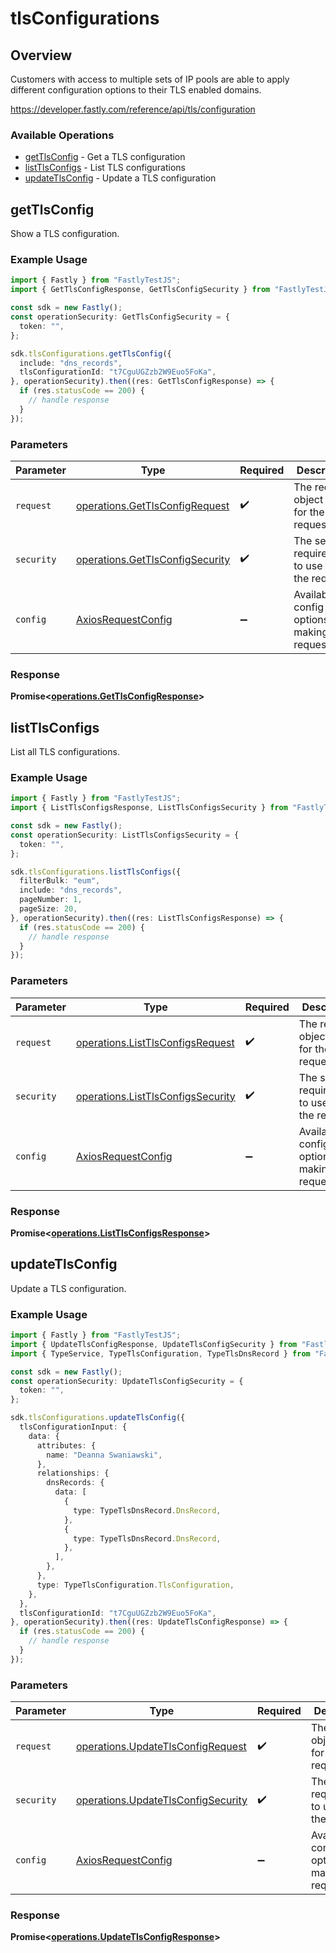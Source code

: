 # tlsConfigurations

## Overview

Customers with access to multiple sets of IP pools are able to apply different configuration options to their TLS enabled domains.

<https://developer.fastly.com/reference/api/tls/configuration>
### Available Operations

* [getTlsConfig](#gettlsconfig) - Get a TLS configuration
* [listTlsConfigs](#listtlsconfigs) - List TLS configurations
* [updateTlsConfig](#updatetlsconfig) - Update a TLS configuration

## getTlsConfig

Show a TLS configuration.

### Example Usage

```typescript
import { Fastly } from "FastlyTestJS";
import { GetTlsConfigResponse, GetTlsConfigSecurity } from "FastlyTestJS/dist/sdk/models/operations";

const sdk = new Fastly();
const operationSecurity: GetTlsConfigSecurity = {
  token: "",
};

sdk.tlsConfigurations.getTlsConfig({
  include: "dns_records",
  tlsConfigurationId: "t7CguUGZzb2W9Euo5FoKa",
}, operationSecurity).then((res: GetTlsConfigResponse) => {
  if (res.statusCode == 200) {
    // handle response
  }
});
```

### Parameters

| Parameter                                                                          | Type                                                                               | Required                                                                           | Description                                                                        |
| ---------------------------------------------------------------------------------- | ---------------------------------------------------------------------------------- | ---------------------------------------------------------------------------------- | ---------------------------------------------------------------------------------- |
| `request`                                                                          | [operations.GetTlsConfigRequest](../../models/operations/gettlsconfigrequest.md)   | :heavy_check_mark:                                                                 | The request object to use for the request.                                         |
| `security`                                                                         | [operations.GetTlsConfigSecurity](../../models/operations/gettlsconfigsecurity.md) | :heavy_check_mark:                                                                 | The security requirements to use for the request.                                  |
| `config`                                                                           | [AxiosRequestConfig](https://axios-http.com/docs/req_config)                       | :heavy_minus_sign:                                                                 | Available config options for making requests.                                      |


### Response

**Promise<[operations.GetTlsConfigResponse](../../models/operations/gettlsconfigresponse.md)>**


## listTlsConfigs

List all TLS configurations.

### Example Usage

```typescript
import { Fastly } from "FastlyTestJS";
import { ListTlsConfigsResponse, ListTlsConfigsSecurity } from "FastlyTestJS/dist/sdk/models/operations";

const sdk = new Fastly();
const operationSecurity: ListTlsConfigsSecurity = {
  token: "",
};

sdk.tlsConfigurations.listTlsConfigs({
  filterBulk: "eum",
  include: "dns_records",
  pageNumber: 1,
  pageSize: 20,
}, operationSecurity).then((res: ListTlsConfigsResponse) => {
  if (res.statusCode == 200) {
    // handle response
  }
});
```

### Parameters

| Parameter                                                                              | Type                                                                                   | Required                                                                               | Description                                                                            |
| -------------------------------------------------------------------------------------- | -------------------------------------------------------------------------------------- | -------------------------------------------------------------------------------------- | -------------------------------------------------------------------------------------- |
| `request`                                                                              | [operations.ListTlsConfigsRequest](../../models/operations/listtlsconfigsrequest.md)   | :heavy_check_mark:                                                                     | The request object to use for the request.                                             |
| `security`                                                                             | [operations.ListTlsConfigsSecurity](../../models/operations/listtlsconfigssecurity.md) | :heavy_check_mark:                                                                     | The security requirements to use for the request.                                      |
| `config`                                                                               | [AxiosRequestConfig](https://axios-http.com/docs/req_config)                           | :heavy_minus_sign:                                                                     | Available config options for making requests.                                          |


### Response

**Promise<[operations.ListTlsConfigsResponse](../../models/operations/listtlsconfigsresponse.md)>**


## updateTlsConfig

Update a TLS configuration.

### Example Usage

```typescript
import { Fastly } from "FastlyTestJS";
import { UpdateTlsConfigResponse, UpdateTlsConfigSecurity } from "FastlyTestJS/dist/sdk/models/operations";
import { TypeService, TypeTlsConfiguration, TypeTlsDnsRecord } from "FastlyTestJS/dist/sdk/models/shared";

const sdk = new Fastly();
const operationSecurity: UpdateTlsConfigSecurity = {
  token: "",
};

sdk.tlsConfigurations.updateTlsConfig({
  tlsConfigurationInput: {
    data: {
      attributes: {
        name: "Deanna Swaniawski",
      },
      relationships: {
        dnsRecords: {
          data: [
            {
              type: TypeTlsDnsRecord.DnsRecord,
            },
            {
              type: TypeTlsDnsRecord.DnsRecord,
            },
          ],
        },
      },
      type: TypeTlsConfiguration.TlsConfiguration,
    },
  },
  tlsConfigurationId: "t7CguUGZzb2W9Euo5FoKa",
}, operationSecurity).then((res: UpdateTlsConfigResponse) => {
  if (res.statusCode == 200) {
    // handle response
  }
});
```

### Parameters

| Parameter                                                                                | Type                                                                                     | Required                                                                                 | Description                                                                              |
| ---------------------------------------------------------------------------------------- | ---------------------------------------------------------------------------------------- | ---------------------------------------------------------------------------------------- | ---------------------------------------------------------------------------------------- |
| `request`                                                                                | [operations.UpdateTlsConfigRequest](../../models/operations/updatetlsconfigrequest.md)   | :heavy_check_mark:                                                                       | The request object to use for the request.                                               |
| `security`                                                                               | [operations.UpdateTlsConfigSecurity](../../models/operations/updatetlsconfigsecurity.md) | :heavy_check_mark:                                                                       | The security requirements to use for the request.                                        |
| `config`                                                                                 | [AxiosRequestConfig](https://axios-http.com/docs/req_config)                             | :heavy_minus_sign:                                                                       | Available config options for making requests.                                            |


### Response

**Promise<[operations.UpdateTlsConfigResponse](../../models/operations/updatetlsconfigresponse.md)>**


